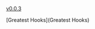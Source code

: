 [v0.0.3](https://github.com/littleflute/Dr.-Hook/edit/master/README.md)

[Greatest Hooks](Greatest Hooks)
